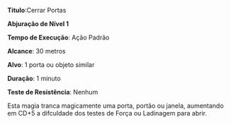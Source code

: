 **Titulo**:Cerrar Portas

**Abjuração de Nível 1**

**Tempo de Execução**: Ação Padrão

**Alcance**: 30 metros

**Alvo**: 1 porta ou objeto similar

**Duração**: 1 minuto

**Teste de Resistência**: Nenhum

Esta magia tranca magicamente uma porta, portão ou janela, aumentando em CD+5 a difculdade dos testes de Força ou
Ladinagem para abrir.